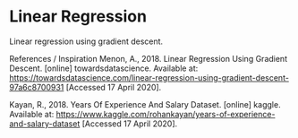 # Linear Regression
Linear regression using gradient descent.

References / Inspiration
Menon, A., 2018. Linear Regression Using Gradient Descent. [online] towardsdatascience. Available at: <https://towardsdatascience.com/linear-regression-using-gradient-descent-97a6c8700931> [Accessed 17 April 2020].

Kayan, R., 2018. Years Of Experience And Salary Dataset. [online] kaggle. Available at: <https://www.kaggle.com/rohankayan/years-of-experience-and-salary-dataset> [Accessed 17 April 2020]. 
